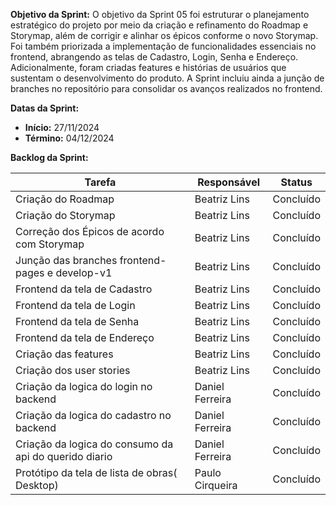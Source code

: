 
**Objetivo da Sprint:**
O objetivo da Sprint 05 foi estruturar o planejamento estratégico do projeto por meio da criação e refinamento do Roadmap e Storymap, além de corrigir e alinhar os épicos conforme o novo Storymap. Foi também priorizada a implementação de funcionalidades essenciais no frontend, abrangendo as telas de Cadastro, Login, Senha e Endereço. Adicionalmente, foram criadas features e histórias de usuários que sustentam o desenvolvimento do produto. A Sprint incluiu ainda a junção de branches no repositório para consolidar os avanços realizados no frontend.

**Datas da Sprint:**

- **Início:** 27/11/2024
- **Término:** 04/12/2024

**Backlog da Sprint:**

| Tarefa | Responsável | Status |
|--------|-------------|-----------------------|
| Criação do Roadmap | Beatriz Lins | Concluído |
| Criação do Storymap | Beatriz Lins | Concluído |
| Correção dos Épicos de acordo com Storymap | Beatriz Lins | Concluído |
| Junção das branches frontend-pages e develop-v1 | Beatriz Lins | Concluído |
| Frontend da tela de Cadastro | Beatriz Lins | Concluído |
| Frontend da tela de Login | Beatriz Lins | Concluído |
| Frontend da tela de Senha | Beatriz Lins | Concluído |
| Frontend da tela de Endereço | Beatriz Lins | Concluído |
| Criação das features | Beatriz Lins | Concluído |
| Criação dos user stories | Beatriz Lins | Concluído |
| Criação da logica do login no backend | Daniel Ferreira | Concluído |
| Criação da logica do cadastro no backend | Daniel Ferreira | Concluído |
| Criação da logica do consumo da api do querido diario | Daniel Ferreira | Concluído |
| Protótipo da tela de lista de obras( Desktop) | Paulo Cirqueira | Concluído |




